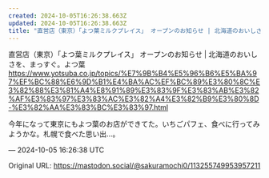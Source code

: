 ```yaml
---
created: 2024-10-05T16:26:38.663Z
updated: 2024-10-05T16:26:38.663Z
title: "直営店（東京）「よつ葉ミルクプレイス」 オープンのお知らせ | 北海道のおいしさを、まっすぐ。よつ葉https://www.yotsuba.co.jp/topi[...]"
---
```


<p>直営店（東京）「よつ葉ミルクプレイス」 オープンのお知らせ | 北海道のおいしさを、まっすぐ。よつ葉<br /><a href="https://www.yotsuba.co.jp/topics/%E7%9B%B4%E5%96%B6%E5%BA%97%EF%BC%88%E6%9D%B1%E4%BA%AC%EF%BC%89%E3%80%8C%E3%82%88%E3%81%A4%E8%91%89%E3%83%9F%E3%83%AB%E3%82%AF%E3%83%97%E3%83%AC%E3%82%A4%E3%82%B9%E3%80%8D-%E3%82%AA%E3%83%BC%E3%83%97.html" target="_blank" rel="nofollow noopener noreferrer" translate="no"><span class="invisible">https://www.</span><span class="ellipsis">yotsuba.co.jp/topics/%E7%9B%B4</span><span class="invisible">%E5%96%B6%E5%BA%97%EF%BC%88%E6%9D%B1%E4%BA%AC%EF%BC%89%E3%80%8C%E3%82%88%E3%81%A4%E8%91%89%E3%83%9F%E3%83%AB%E3%82%AF%E3%83%97%E3%83%AC%E3%82%A4%E3%82%B9%E3%80%8D-%E3%82%AA%E3%83%BC%E3%83%97.html</span></a></p><p>今年になって東京にもよつ葉のお店ができてた。いちごパフェ、食べに行ってみようかな。札幌で食べた思い出…。</p>

&mdash; 2024-10-05 16:26:38 UTC

Original URL: https://mastodon.social/@sakuramochi0/113255749953957211
